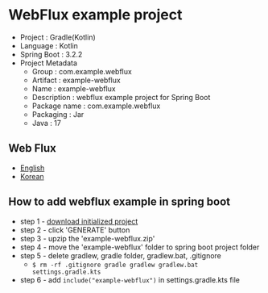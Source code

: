 # WebFlux example project
* Project : Gradle(Kotlin)
* Language : Kotlin
* Spring Boot : 3.2.2
* Project Metadata
    - Group : com.example.webflux
    - Artifact : example-webflux
    - Name : example-webflux
    - Description : webflux example project for Spring Boot
    - Package name : com.example.webflux
    - Packaging : Jar
    - Java : 17

## Web Flux
* [English](./md/StringWebFluxEN.md)
* [Korean](./md/StringWebFluxKO.md)

## How to add webflux example in spring boot
* step 1 - [download initialized project](https://start.spring.io/#!type=gradle-project-kotlin&language=kotlin&platformVersion=3.2.2&packaging=jar&jvmVersion=17&groupId=com.example.webflux&artifactId=example-webflux&name=example-webflux&description=WebFlux%20example%20project%20for%20Spring%20Boot&packageName=com.example.webflux&dependencies=webflux)
* step 2 - click 'GENERATE' button
* step 3 - upzip the 'example-webflux.zip'
* step 4 - move the 'example-webflux' folder to spring boot project folder
* step 5 - delete gradlew, gradle folder, gradlew.bat, .gitignore
    - <code>$ rm -rf .gitignore gradle gradlew gradlew.bat settings.gradle.kts</code>
* step 6 - add <code>include("example-webflux")</code> in settings.gradle.kts file